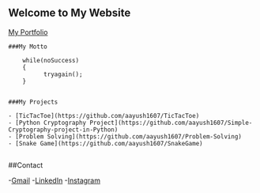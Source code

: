 ## Welcome to My Website

[My Portfolio](https://aayush1607.github.io/Portfolio/)


```
###My Motto

    while(noSuccess)
    {
          tryagain();
    }
    
    
###My Projects

- [TicTacToe](https://github.com/aayush1607/TicTacToe)
- [Python Cryptography Project](https://github.com/aayush1607/Simple-Cryptography-project-in-Python)
- [Problem Solving](https://github.com/aayush1607/Problem-Solving)
- [Snake Game](https://github.com/aayush1607/SnakeGame)


```
##Contact

-[Gmail](mailto:auc1607@gmail.com)
-[LinkedIn](https://www.linkedin.com/in/aayush-chodvadiya-9122b418b)
-[Instagram](https://www.instagram.com/aayushchodvadiya_07/)
